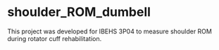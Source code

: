 # shoulder_ROM_dumbell
This project was developed for IBEHS 3P04 to measure shoulder ROM during rotator cuff rehabilitation.

